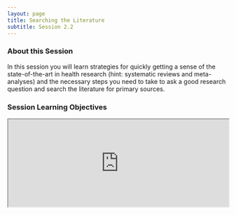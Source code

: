 ```yaml
---
layout: page
title: Searching the Literature 
subtitle: Session 2.2
---
```


### About this Session

In this session you will learn strategies for quickly getting a sense of the state-of-the-art in health research (hint: systematic reviews and meta-analyses) and the necessary steps you need to take to ask a good research question and search the literature for primary sources.

### Session Learning Objectives
<iframe width="100%" height="200" src="https://docs.google.com/spreadsheets/d/1uHnS1oBvS9iZXnJTlciicKPj0XzPsRT5rgH_aBM4NzA/pubhtml?gid=101408961&amp;single=true&amp;widget=true&amp;headers=false">
[Download as PDF](https://docs.google.com/spreadsheets/d/1uHnS1oBvS9iZXnJTlciicKPj0XzPsRT5rgH_aBM4NzA/pub?gid=101408961&single=true&output=pdf)

### In-Class Activities

| **Pre-class prep** | Download and install [Zotero](https://www.zotero.org/) |
| **Template**       | [Google Doc](https://docs.google.com/document/d/13aIN1SA2a_gmAyPYvd7M2gIeGrORt97ODx0fqQWXUR4/edit?usp=sharing) |
| **Submission**     | Share with `designsandmethods@` |

You will complete a tutorial with Duke's global health librarians on asking good clinical questions, constructing and running search queries, and saving the results to a reference manager.

* * *

[Back to schedule]({{ site.baseurl }}/schedule/)